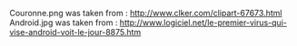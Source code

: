 Couronne.png was taken from : http://www.clker.com/clipart-67673.html
Android.jpg was taken from : http://www.logiciel.net/le-premier-virus-qui-vise-android-voit-le-jour-8875.htm
